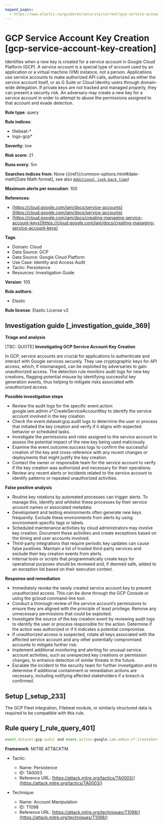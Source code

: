 ```yaml
---
mapped_pages:
  - https://www.elastic.co/guide/en/security/current/gcp-service-account-key-creation.html
---
```


# GCP Service Account Key Creation [gcp-service-account-key-creation]

Identifies when a new key is created for a service account in Google Cloud Platform (GCP). A service account is a special type of account used by an application or a virtual machine (VM) instance, not a person. Applications use service accounts to make authorized API calls, authorized as either the service account itself, or as G Suite or Cloud Identity users through domain-wide delegation. If private keys are not tracked and managed properly, they can present a security risk. An adversary may create a new key for a service account in order to attempt to abuse the permissions assigned to that account and evade detection.

**Rule type**: query

**Rule indices**:

* filebeat-*
* logs-gcp*

**Severity**: low

**Risk score**: 21

**Runs every**: 5m

**Searches indices from**: None ({{ref}}/common-options.html#date-math[Date Math format], see also [`Additional look-back time`](docs-content://solutions/security/detect-and-alert/create-detection-rule.md#rule-schedule))

**Maximum alerts per execution**: 100

**References**:

* [https://cloud.google.com/iam/docs/service-accounts](https://cloud.google.com/iam/docs/service-accounts)
* [https://cloud.google.com/iam/docs/creating-managing-service-account-keys](https://cloud.google.com/iam/docs/creating-managing-service-account-keys)

**Tags**:

* Domain: Cloud
* Data Source: GCP
* Data Source: Google Cloud Platform
* Use Case: Identity and Access Audit
* Tactic: Persistence
* Resources: Investigation Guide

**Version**: 105

**Rule authors**:

* Elastic

**Rule license**: Elastic License v2

## Investigation guide [_investigation_guide_369]

**Triage and analysis**

[TBC: QUOTE]
**Investigating GCP Service Account Key Creation**

In GCP, service accounts are crucial for applications to authenticate and interact with Google services securely. They use cryptographic keys for API access, which, if mismanaged, can be exploited by adversaries to gain unauthorized access. The detection rule monitors audit logs for new key creations, flagging potential misuse by identifying successful key generation events, thus helping to mitigate risks associated with unauthorized access.

**Possible investigation steps**

* Review the audit logs for the specific event.action: google.iam.admin.v*.CreateServiceAccountKey to identify the service account involved in the key creation.
* Check the event.dataset:gcp.audit logs to determine the user or process that initiated the key creation and verify if it aligns with expected behavior or scheduled tasks.
* Investigate the permissions and roles assigned to the service account to assess the potential impact of the new key being used maliciously.
* Examine the event.outcome:success logs to confirm the successful creation of the key and cross-reference with any recent changes or deployments that might justify the key creation.
* Contact the owner or responsible team for the service account to verify if the key creation was authorized and necessary for their operations.
* Review any recent alerts or incidents related to the service account to identify patterns or repeated unauthorized activities.

**False positive analysis**

* Routine key rotations by automated processes can trigger alerts. To manage this, identify and whitelist these processes by their service account names or associated metadata.
* Development and testing environments often generate new keys frequently. Exclude these environments from alerts by using environment-specific tags or labels.
* Scheduled maintenance activities by cloud administrators may involve key creation. Document these activities and create exceptions based on the timing and user accounts involved.
* Third-party integrations that require periodic key updates can cause false positives. Maintain a list of trusted third-party services and exclude their key creation events from alerts.
* Internal tools or scripts that programmatically create keys for operational purposes should be reviewed and, if deemed safe, added to an exception list based on their execution context.

**Response and remediation**

* Immediately revoke the newly created service account key to prevent unauthorized access. This can be done through the GCP Console or using the gcloud command-line tool.
* Conduct a thorough review of the service account’s permissions to ensure they are aligned with the principle of least privilege. Remove any unnecessary permissions that could be exploited.
* Investigate the source of the key creation event by reviewing audit logs to identify the user or process responsible for the action. Determine if the action was authorized or if it indicates a potential compromise.
* If unauthorized access is suspected, rotate all keys associated with the affected service account and any other potentially compromised accounts to mitigate further risk.
* Implement additional monitoring and alerting for unusual service account activities, such as unexpected key creations or permission changes, to enhance detection of similar threats in the future.
* Escalate the incident to the security team for further investigation and to determine if additional containment or remediation actions are necessary, including notifying affected stakeholders if a breach is confirmed.


## Setup [_setup_233]

The GCP Fleet integration, Filebeat module, or similarly structured data is required to be compatible with this rule.


## Rule query [_rule_query_401]

```js
event.dataset:gcp.audit and event.action:google.iam.admin.v*.CreateServiceAccountKey and event.outcome:success
```

**Framework**: MITRE ATT&CKTM

* Tactic:

    * Name: Persistence
    * ID: TA0003
    * Reference URL: [https://attack.mitre.org/tactics/TA0003/](https://attack.mitre.org/tactics/TA0003/)

* Technique:

    * Name: Account Manipulation
    * ID: T1098
    * Reference URL: [https://attack.mitre.org/techniques/T1098/](https://attack.mitre.org/techniques/T1098/)



